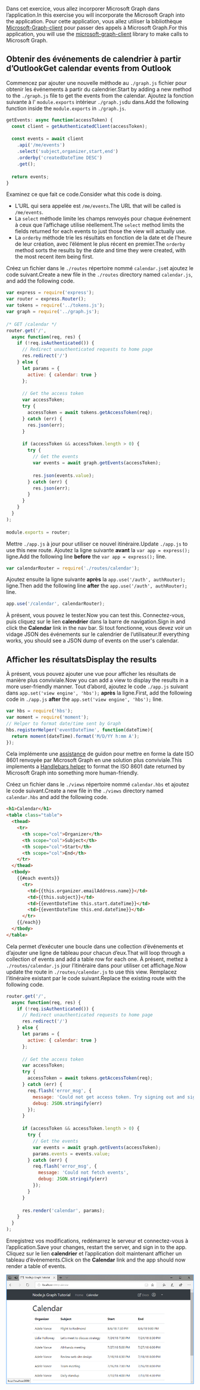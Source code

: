 <!-- markdownlint-disable MD002 MD041 -->

<span data-ttu-id="2a7c6-101">Dans cet exercice, vous allez incorporer Microsoft Graph dans l’application.</span><span class="sxs-lookup"><span data-stu-id="2a7c6-101">In this exercise you will incorporate the Microsoft Graph into the application.</span></span> <span data-ttu-id="2a7c6-102">Pour cette application, vous allez utiliser la bibliothèque [Microsoft-Graph-client](https://github.com/microsoftgraph/msgraph-sdk-javascript) pour passer des appels à Microsoft Graph.</span><span class="sxs-lookup"><span data-stu-id="2a7c6-102">For this application, you will use the [microsoft-graph-client](https://github.com/microsoftgraph/msgraph-sdk-javascript) library to make calls to Microsoft Graph.</span></span>

## <a name="get-calendar-events-from-outlook"></a><span data-ttu-id="2a7c6-103">Obtenir des événements de calendrier à partir d’Outlook</span><span class="sxs-lookup"><span data-stu-id="2a7c6-103">Get calendar events from Outlook</span></span>

<span data-ttu-id="2a7c6-104">Commencez par ajouter une nouvelle méthode au `./graph.js` fichier pour obtenir les événements à partir du calendrier.</span><span class="sxs-lookup"><span data-stu-id="2a7c6-104">Start by adding a new method to the `./graph.js` file to get the events from the calendar.</span></span> <span data-ttu-id="2a7c6-105">Ajoutez la fonction suivante à l' `module.exports` intérieur `./graph.js`du dans.</span><span class="sxs-lookup"><span data-stu-id="2a7c6-105">Add the following function inside the `module.exports` in `./graph.js`.</span></span>

```js
getEvents: async function(accessToken) {
  const client = getAuthenticatedClient(accessToken);

  const events = await client
    .api('/me/events')
    .select('subject,organizer,start,end')
    .orderby('createdDateTime DESC')
    .get();

  return events;
}
```

<span data-ttu-id="2a7c6-106">Examinez ce que fait ce code.</span><span class="sxs-lookup"><span data-stu-id="2a7c6-106">Consider what this code is doing.</span></span>

- <span data-ttu-id="2a7c6-107">L’URL qui sera appelée est `/me/events`.</span><span class="sxs-lookup"><span data-stu-id="2a7c6-107">The URL that will be called is `/me/events`.</span></span>
- <span data-ttu-id="2a7c6-108">La `select` méthode limite les champs renvoyés pour chaque événement à ceux que l’affichage utilise réellement.</span><span class="sxs-lookup"><span data-stu-id="2a7c6-108">The `select` method limits the fields returned for each events to just those the view will actually use.</span></span>
- <span data-ttu-id="2a7c6-109">La `orderby` méthode trie les résultats en fonction de la date et de l’heure de leur création, avec l’élément le plus récent en premier.</span><span class="sxs-lookup"><span data-stu-id="2a7c6-109">The `orderby` method sorts the results by the date and time they were created, with the most recent item being first.</span></span>

<span data-ttu-id="2a7c6-110">Créez un fichier dans le `./routes` répertoire nommé `calendar.js`et ajoutez le code suivant.</span><span class="sxs-lookup"><span data-stu-id="2a7c6-110">Create a new file in the `./routes` directory named `calendar.js`, and add the following code.</span></span>

```js
var express = require('express');
var router = express.Router();
var tokens = require('../tokens.js');
var graph = require('../graph.js');

/* GET /calendar */
router.get('/',
  async function(req, res) {
    if (!req.isAuthenticated()) {
      // Redirect unauthenticated requests to home page
      res.redirect('/')
    } else {
      let params = {
        active: { calendar: true }
      };

      // Get the access token
      var accessToken;
      try {
        accessToken = await tokens.getAccessToken(req);
      } catch (err) {
        res.json(err);
      }

      if (accessToken && accessToken.length > 0) {
        try {
          // Get the events
          var events = await graph.getEvents(accessToken);

          res.json(events.value);
        } catch (err) {
          res.json(err);
        }
      }
    }
  }
);

module.exports = router;
```

<span data-ttu-id="2a7c6-111">Mettre `./app.js` à jour pour utiliser ce nouvel itinéraire.</span><span class="sxs-lookup"><span data-stu-id="2a7c6-111">Update `./app.js` to use this new route.</span></span> <span data-ttu-id="2a7c6-112">Ajoutez la ligne suivante **avant** la `var app = express();` ligne.</span><span class="sxs-lookup"><span data-stu-id="2a7c6-112">Add the following line **before** the `var app = express();` line.</span></span>

```js
var calendarRouter = require('./routes/calendar');
```

<span data-ttu-id="2a7c6-113">Ajoutez ensuite la ligne suivante **après** la `app.use('/auth', authRouter);` ligne.</span><span class="sxs-lookup"><span data-stu-id="2a7c6-113">Then add the following line **after** the `app.use('/auth', authRouter);` line.</span></span>

```js
app.use('/calendar', calendarRouter);
```

<span data-ttu-id="2a7c6-114">À présent, vous pouvez le tester.</span><span class="sxs-lookup"><span data-stu-id="2a7c6-114">Now you can test this.</span></span> <span data-ttu-id="2a7c6-115">Connectez-vous, puis cliquez sur le lien **calendrier** dans la barre de navigation.</span><span class="sxs-lookup"><span data-stu-id="2a7c6-115">Sign in and click the **Calendar** link in the nav bar.</span></span> <span data-ttu-id="2a7c6-116">Si tout fonctionne, vous devez voir un vidage JSON des événements sur le calendrier de l’utilisateur.</span><span class="sxs-lookup"><span data-stu-id="2a7c6-116">If everything works, you should see a JSON dump of events on the user's calendar.</span></span>

## <a name="display-the-results"></a><span data-ttu-id="2a7c6-117">Afficher les résultats</span><span class="sxs-lookup"><span data-stu-id="2a7c6-117">Display the results</span></span>

<span data-ttu-id="2a7c6-118">À présent, vous pouvez ajouter une vue pour afficher les résultats de manière plus conviviale.</span><span class="sxs-lookup"><span data-stu-id="2a7c6-118">Now you can add a view to display the results in a more user-friendly manner.</span></span> <span data-ttu-id="2a7c6-119">Tout d’abord, ajoutez le code `./app.js` suivant dans `app.set('view engine', 'hbs');` **après** la ligne.</span><span class="sxs-lookup"><span data-stu-id="2a7c6-119">First, add the following code in `./app.js` **after** the `app.set('view engine', 'hbs');` line.</span></span>

```js
var hbs = require('hbs');
var moment = require('moment');
// Helper to format date/time sent by Graph
hbs.registerHelper('eventDateTime', function(dateTime){
  return moment(dateTime).format('M/D/YY h:mm A');
});
```

<span data-ttu-id="2a7c6-120">Cela implémente une [assistance](http://handlebarsjs.com/#helpers) de guidon pour mettre en forme la date ISO 8601 renvoyée par Microsoft Graph en une solution plus conviviale.</span><span class="sxs-lookup"><span data-stu-id="2a7c6-120">This implements a [Handlebars helper](http://handlebarsjs.com/#helpers) to format the ISO 8601 date returned by Microsoft Graph into something more human-friendly.</span></span>

<span data-ttu-id="2a7c6-121">Créez un fichier dans le `./views` répertoire nommé `calendar.hbs` et ajoutez le code suivant.</span><span class="sxs-lookup"><span data-stu-id="2a7c6-121">Create a new file in the `./views` directory named `calendar.hbs` and add the following code.</span></span>

```html
<h1>Calendar</h1>
<table class="table">
  <thead>
    <tr>
      <th scope="col">Organizer</th>
      <th scope="col">Subject</th>
      <th scope="col">Start</th>
      <th scope="col">End</th>
    </tr>
  </thead>
  <tbody>
    {{#each events}}
      <tr>
        <td>{{this.organizer.emailAddress.name}}</td>
        <td>{{this.subject}}</td>
        <td>{{eventDateTime this.start.dateTime}}</td>
        <td>{{eventDateTime this.end.dateTime}}</td>
      </tr>
    {{/each}}
  </tbody>
</table>
```

<span data-ttu-id="2a7c6-122">Cela permet d’exécuter une boucle dans une collection d’événements et d’ajouter une ligne de tableau pour chacun d’eux.</span><span class="sxs-lookup"><span data-stu-id="2a7c6-122">That will loop through a collection of events and add a table row for each one.</span></span> <span data-ttu-id="2a7c6-123">À présent, mettez à `./routes/calendar.js` jour l’itinéraire dans pour utiliser cet affichage.</span><span class="sxs-lookup"><span data-stu-id="2a7c6-123">Now update the route in `./routes/calendar.js` to use this view.</span></span> <span data-ttu-id="2a7c6-124">Remplacez l’itinéraire existant par le code suivant.</span><span class="sxs-lookup"><span data-stu-id="2a7c6-124">Replace the existing route with the following code.</span></span>

```js
router.get('/',
  async function(req, res) {
    if (!req.isAuthenticated()) {
      // Redirect unauthenticated requests to home page
      res.redirect('/')
    } else {
      let params = {
        active: { calendar: true }
      };

      // Get the access token
      var accessToken;
      try {
        accessToken = await tokens.getAccessToken(req);
      } catch (err) {
        req.flash('error_msg', {
          message: 'Could not get access token. Try signing out and signing in again.',
          debug: JSON.stringify(err)
        });
      }

      if (accessToken && accessToken.length > 0) {
        try {
          // Get the events
          var events = await graph.getEvents(accessToken);
          params.events = events.value;
        } catch (err) {
          req.flash('error_msg', {
            message: 'Could not fetch events',
            debug: JSON.stringify(err)
          });
        }
      }

      res.render('calendar', params);
    }
  }
);
```

<span data-ttu-id="2a7c6-125">Enregistrez vos modifications, redémarrez le serveur et connectez-vous à l’application.</span><span class="sxs-lookup"><span data-stu-id="2a7c6-125">Save your changes, restart the server, and sign in to the app.</span></span> <span data-ttu-id="2a7c6-126">Cliquez sur le lien **calendrier** et l’application doit maintenant afficher un tableau d’événements.</span><span class="sxs-lookup"><span data-stu-id="2a7c6-126">Click on the **Calendar** link and the app should now render a table of events.</span></span>

![Capture d’écran du tableau des événements](./images/add-msgraph-01.png)
